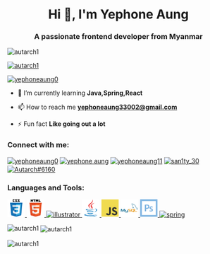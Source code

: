<h1 align="center">Hi 👋, I'm Yephone Aung</h1>
<h3 align="center">A passionate frontend developer from Myanmar</h3>

<p align="left"> <img src="https://komarev.com/ghpvc/?username=autarch1&label=Profile%20views&color=0e75b6&style=flat" alt="autarch1" /> </p>

<p align="left"> <a href="https://github.com/ryo-ma/github-profile-trophy"><img src="https://github-profile-trophy.vercel.app/?username=autarch1" alt="autarch1" /></a> </p>

<p align="left"> <a href="https://twitter.com/yephoneaung0" target="blank"><img src="https://img.shields.io/twitter/follow/yephoneaung0?logo=twitter&style=for-the-badge" alt="yephoneaung0" /></a> </p>

- 🌱 I’m currently learning **Java,Spring,React**

- 📫 How to reach me **yephoneaung33002@gmail.com**

- ⚡ Fun fact **Like going out a lot**

<h3 align="left">Connect with me:</h3>
<p align="left">
<a href="https://twitter.com/yephoneaung0" target="blank"><img align="center" src="https://raw.githubusercontent.com/rahuldkjain/github-profile-readme-generator/master/src/images/icons/Social/twitter.svg" alt="yephoneaung0" height="30" width="40" /></a>
<a href="https://linkedin.com/in/yephone aung" target="blank"><img align="center" src="https://raw.githubusercontent.com/rahuldkjain/github-profile-readme-generator/master/src/images/icons/Social/linked-in-alt.svg" alt="yephone aung" height="30" width="40" /></a>
<a href="https://fb.com/yephoneaung11" target="blank"><img align="center" src="https://raw.githubusercontent.com/rahuldkjain/github-profile-readme-generator/master/src/images/icons/Social/facebook.svg" alt="yephoneaung11" height="30" width="40" /></a>
<a href="https://instagram.com/san1ty_30" target="blank"><img align="center" src="https://raw.githubusercontent.com/rahuldkjain/github-profile-readme-generator/master/src/images/icons/Social/instagram.svg" alt="san1ty_30" height="30" width="40" /></a>
<a href="https://discord.gg/Autarch#6160" target="blank"><img align="center" src="https://raw.githubusercontent.com/rahuldkjain/github-profile-readme-generator/master/src/images/icons/Social/discord.svg" alt="Autarch#6160" height="30" width="40" /></a>
</p>

<h3 align="left">Languages and Tools:</h3>
<p align="left"> <a href="https://www.w3schools.com/css/" target="_blank" rel="noreferrer"> <img src="https://raw.githubusercontent.com/devicons/devicon/master/icons/css3/css3-original-wordmark.svg" alt="css3" width="40" height="40"/> </a> <a href="https://www.w3.org/html/" target="_blank" rel="noreferrer"> <img src="https://raw.githubusercontent.com/devicons/devicon/master/icons/html5/html5-original-wordmark.svg" alt="html5" width="40" height="40"/> </a> <a href="https://www.adobe.com/in/products/illustrator.html" target="_blank" rel="noreferrer"> <img src="https://www.vectorlogo.zone/logos/adobe_illustrator/adobe_illustrator-icon.svg" alt="illustrator" width="40" height="40"/> </a> <a href="https://www.java.com" target="_blank" rel="noreferrer"> <img src="https://raw.githubusercontent.com/devicons/devicon/master/icons/java/java-original.svg" alt="java" width="40" height="40"/> </a> <a href="https://developer.mozilla.org/en-US/docs/Web/JavaScript" target="_blank" rel="noreferrer"> <img src="https://raw.githubusercontent.com/devicons/devicon/master/icons/javascript/javascript-original.svg" alt="javascript" width="40" height="40"/> </a> <a href="https://www.mysql.com/" target="_blank" rel="noreferrer"> <img src="https://raw.githubusercontent.com/devicons/devicon/master/icons/mysql/mysql-original-wordmark.svg" alt="mysql" width="40" height="40"/> </a> <a href="https://www.photoshop.com/en" target="_blank" rel="noreferrer"> <img src="https://raw.githubusercontent.com/devicons/devicon/master/icons/photoshop/photoshop-line.svg" alt="photoshop" width="40" height="40"/> </a> <a href="https://spring.io/" target="_blank" rel="noreferrer"> <img src="https://www.vectorlogo.zone/logos/springio/springio-icon.svg" alt="spring" width="40" height="40"/> </a> </p>

<p><img align="left" src="https://github-readme-stats.vercel.app/api/top-langs?username=autarch1&show_icons=true&locale=en&layout=compact" alt="autarch1" /></p>

<p>&nbsp;<img align="center" src="https://github-readme-stats.vercel.app/api?username=autarch1&show_icons=true&locale=en" alt="autarch1" /></p>

<p><img align="center" src="https://github-readme-streak-stats.herokuapp.com/?user=autarch1&" alt="autarch1" /></p>
